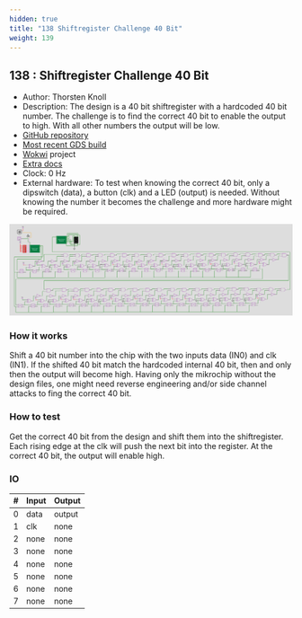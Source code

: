 ```yaml
---
hidden: true
title: "138 Shiftregister Challenge 40 Bit"
weight: 139
---
```


## 138 : Shiftregister Challenge 40 Bit

* Author: Thorsten Knoll
* Description: The design is a 40 bit shiftregister with a hardcoded 40 bit number. The challenge is to find the correct 40 bit to enable the output to high. With all other numbers the output will be low.
* [GitHub repository](https://github.com/ThorKn/tinytapeout02_shiftregister_challenge)
* [Most recent GDS build](https://github.com/ThorKn/tinytapeout02_shiftregister_challenge/actions/runs/3476978715)
* [Wokwi](https://wokwi.com/projects/341516949939814994) project
* [Extra docs]()
* Clock: 0 Hz
* External hardware: To test when knowing the correct 40 bit, only a dipswitch (data), a button (clk) and a LED (output) is needed. Without knowing the number it becomes the challenge and more hardware might be required.

![picture](images/shiftregister_challenge.png)

### How it works

Shift a 40 bit number into the chip with the two inputs data (IN0) and clk (IN1). If the shifted 40 bit match the hardcoded internal 40 bit, then and only then the output will become high. Having only the mikrochip without the design files, one might need reverse engineering and/or side channel attacks to fing the correct 40 bit.

### How to test

Get the correct 40 bit from the design and shift them into the shiftregister. Each rising edge at the clk will push the next bit into the register. At the correct 40 bit, the output will enable high.

### IO

| # | Input        | Output       |
|---|--------------|--------------|
| 0 | data  | output |
| 1 | clk  | none |
| 2 | none  | none |
| 3 | none  | none |
| 4 | none  | none |
| 5 | none  | none |
| 6 | none  | none |
| 7 | none  | none |
